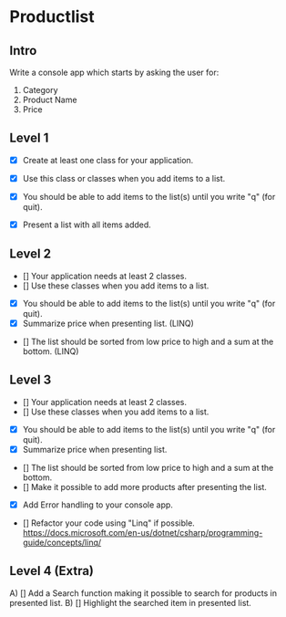 # Productlist

## Intro
Write a console app which starts by asking the user for:
1. Category
2. Product Name
3. Price


## Level 1
- [X] Create at least one class for your application. 
- [X] Use this class or classes when you add items to a list. 
- [X] You should be able to add items to the list(s) until you write "q" (for quit).
- [X] Present a list with all items added.


## Level 2
- [] Your application needs at least 2 classes.
- [] Use these classes when you add items to a list. 
- [X] You should be able to add items to the list(s) until you write "q" (for quit).
- [X] Summarize price when presenting list. (LINQ)
- [] The list should be sorted from low price to high and a sum at the bottom. (LINQ)


## Level 3
- [] Your application needs at least 2 classes. 
- [] Use these classes when you add items to a list. 
- [X] You should be able to add items to the list(s) until you write "q" (for quit).
- [X] Summarize price when presenting list. 
- [] The list should be sorted from low price to high and a sum at the bottom.
- [] Make it possible to add more products after presenting the list.
- [X] Add Error handling to your console app.

- [] Refactor your code using "Linq" if possible.
https://docs.microsoft.com/en-us/dotnet/csharp/programming-guide/concepts/linq/


## Level 4 (Extra)
A) [] Add a Search function making it possible to search for products in presented list.
B) [] Highlight the searched item in presented list.